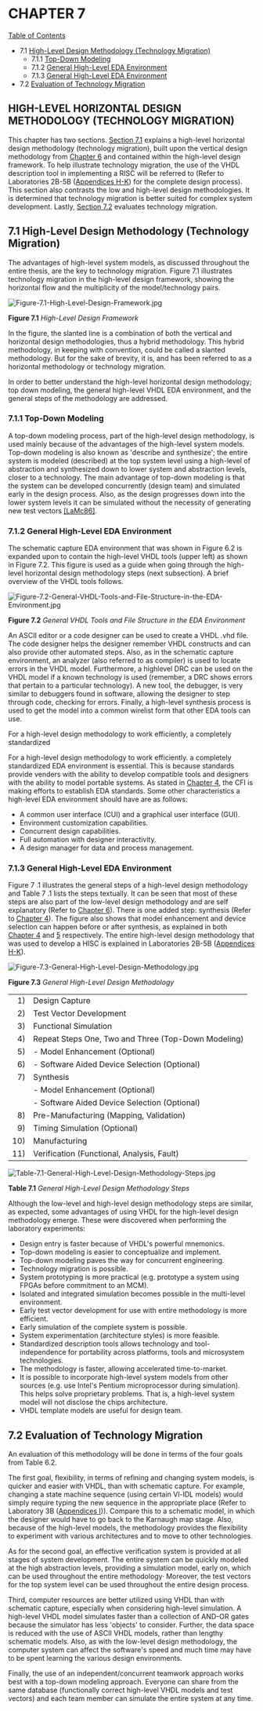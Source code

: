 # CHAPTER 7

[Table of Contents](https://github.com/JeffDeCola/my-masters-thesis#table-of-contents)

* 7.1 [High-Level Design Methodology (Technology Migration)](https://github.com/JeffDeCola/my-masters-thesis/blob/master/chapters/chapter-7/chapter-7.md#71-high-level-design-methodology-technology-migration)
  * 7.1.1 [Top-Down Modeling](https://github.com/JeffDeCola/my-masters-thesis/blob/master/chapters/chapter-7/chapter-7.md#711-top-down-modeling)
  * 7.1.2 [General High-Level EDA Environment](https://github.com/JeffDeCola/my-masters-thesis/blob/master/chapters/chapter-7/chapter-7.md#712-general-high-level-eda-environment)
  * 7.1.3 [General High-Level EDA Environment](https://github.com/JeffDeCola/my-masters-thesis/blob/master/chapters/chapter-7/chapter-7.md#713-general-high-level-eda-environment)
* 7.2 [Evaluation of Technology Migration](https://github.com/JeffDeCola/my-masters-thesis/blob/master/chapters/chapter-7/chapter-7.md#72-evaluation-of-technology-migration)

## HIGH-LEVEL HORIZONTAL DESIGN METHODOLOGY (TECHNOLOGY MIGRATION)

This chapter has two sections.
[Section 7.1](https://github.com/JeffDeCola/my-masters-thesis/blob/master/chapters/chapter-7/chapter-7.md#71-high-level-design-methodology-technology-migration)
explains a high-level horizontal design methodology (technology migration),
built upon the vertical design methodology from
[Chapter 6](https://github.com/JeffDeCola/my-masters-thesis/blob/master/chapters/chapter-6/chapter-6.md#chapter-6)
and contained within the high-level design framework. To help illustrate
technology migration, the use of the VHDL description tool in implementing
a RISC will be referred to (Refer to Laboratories 2B-5B
([Appendices H-K](https://github.com/JeffDeCola/my-masters-thesis/blob/master/appendices/appendix-h/appendix-h.md))
for the complete design process). This section also contrasts the low and
high-level design methodologies. It is determined that technology migration
is better suited for complex system development. Lastly,
[Section 7.2](https://github.com/JeffDeCola/my-masters-thesis/blob/master/chapters/chapter-7/chapter-7.md#72-evaluation-of-technology-migration)
evaluates technology migration.

## 7.1 High-Level Design Methodology (Technology Migration)

The advantages of high-level system models, as discussed throughout the
entire thesis, are the key to technology migration. Figure 7.1 illustrates
technology migration in the high-level design framework, showing the horizontal
flow and the multiplicity of the model/technology pairs.

![Figure-7.1-High-Level-Design-Framework.jpg](figures/Figure-7.1-High-Level-Design-Framework.jpg)

**Figure 7.1** *High-Level Design Framework*

In the figure, the slanted line is a combination of both the vertical and
horizontal design methodologies, thus a hybrid methodology.
This hybrid methodology, in keeping with convention, could be called a
slanted methodology. But for the sake of brevity, it is, and has been referred
to as a horizontal methodology or technology migration.

In order to better understand the high-level horizontal design methodology; top­
down modeling, the general high-level VHDL EDA environment, and the general steps
of the methodology are addressed.

### 7.1.1 Top-Down Modeling

A top-down modeling process, part of the high-level design methodology, is used
mainly because of the advantages of the high-level system models.
Top-down modeling is also known as 'describe and synthesize'; the entire system
is modeled (described) at the top system level using a high-level of abstraction
and synthesized down to lower system and abstraction levels, closer to a
technology. The main advantage of top-down modeling is that the system can be
developed concurrently (design team) and simulated early in the
design process. Also, as the design progresses down into the lower
system levels it can be simulated without the necessity of generating
new test vectors
[[LaMc86]](https://github.com/JeffDeCola/my-masters-thesis/blob/master/references/references.md#lamc86).

### 7.1.2 General High-Level EDA Environment

The schematic capture EDA environment that was shown in Figure 6.2 is
expanded upon to contain the high-level VHDL tools (upper left) as shown in
Figure 7.2. This figure is used as a guide when going through the high-level
horizontal  design methodology steps (next subsection). A brief overview of the
VHDL tools follows.

![Figure-7.2-General-VHDL-Tools-and-File-Structure-in-the-EDA-Environment.jpg](figures/image-coming-soon.png)

**Figure 7.2** *General VHDL Tools and File Structure in the EDA Environment*

An ASCII editor or a code designer can be used to create a VHDL .vhd file. The
code designer helps the designer remember VHDL constructs and can also provide
other automated steps. Also, as in the schematic capture environment, an
analyzer (also referred to as compiler) is used to locate errors in the VHDL
model. Furthermore, a high­level DRC can be used on the VHDL model if a known
technology is used (remember, a DRC shows errors that pertain to a particular
technology). A new tool, the debugger, is very similar to debuggers found in
software, allowing the designer to step through code, checking for errors.
Finally, a high-level synthesis process is used to get the model into a
common wirelist form that other EDA tools can use.

For a high-level design methodology to work efficiently, a completely standardized

For a high-level design methodology to work efficiently. a completely
standardized EDA environment is essential. This is because standards provide
venders with the ability to develop compatible tools and designers with the
ability to model portable systems. As stated in
[Chapter 4](https://github.com/JeffDeCola/my-masters-thesis/blob/master/chapters/chapter-4/chapter-4.md#chapter-4),
the CFI is making efforts to establish EDA standards. Some other characteristics
a high-level EDA environment should have are as follows:

* A common user interface (CUI) and a graphical user interface (GUI).
* Environment customization capabilities.
* Concurrent design capabilities.
* Full automation with designer interactivity.
* A design manager for data and process management.

### 7.1.3 General High-Level EDA Environment

Figure 7 .1 illustrates the general steps of a high-level design methodology and
Table 7 .1 lists the steps textually. It can be seen that most of these steps
are also part of the low-level design methodology and are self explanatory
(Refer to
[Chapter 6](https://github.com/JeffDeCola/my-masters-thesis/blob/master/chapters/chapter-6/chapter-6.md#chapter-6)).
There is one added step: synthesis (Refer to
[Chapter 4](https://github.com/JeffDeCola/my-masters-thesis/blob/master/chapters/chapter-4/chapter-4.md#chapter-4)).
The figure also shows that model enhancement and device selection can happen
before or after synthesis, as explained in both
[Chapter 4](https://github.com/JeffDeCola/my-masters-thesis/blob/master/chapters/chapter-4/chapter-4.md#chapter-4)
and
[5](https://github.com/JeffDeCola/my-masters-thesis/blob/master/chapters/chapter-5/chapter-5.md#chapter-5)
respectively. The entire high-level design methodology that was used to develop
a HISC is explained in Laboratories 2B-5B
([Appendices H-K](https://github.com/JeffDeCola/my-masters-thesis/blob/master/appendices/appendix-h/appendix-h.md)).

![Figure-7.3-General-High-Level-Design-Methodology.jpg](figures/image-coming-soon.png)

**Figure 7.3** *General High-Level Design Methodology*

|       |                                                         |
|------:|:--------------------------------------------------------|
| 1)    | Design Capture                                          |
| 2)    | Test Vector Development                                 |
| 3)    | Functional Simulation                                   |
| 4)    | Repeat Steps One, Two and Three (Top-Down Modeling)     |
| 5)    | - Model Enhancement (Optional)                          |
| 6)    | - Software Aided Device Selection (Optional)            |
| 7)    | Synthesis                                               |
|       | - Model Enhancement (Optional)                          |
|       | - Software Aided Device Selection (Optional)            |
| 8)    | Pre-Manufacturing (Mapping, Validation)                 |
| 9)    | Timing Simulation (Optional)                            |
| 10)   | Manufacturing                                           |
| 11)   | Verification (Functional, Analysis, Fault)              |

![Table-7.1-General-High-Level-Design-Methodology-Steps.jpg](figures/Table-7.1-General-High-Level-Design-Methodology-Steps.jpg)

**Table 7.1** *General High-Level Design Methodology Steps*

Although the low-level and high-level design methodology steps are
similar, as expected, some advantages of using VHDL for the high-level design
methodology emerge. These were discovered when performing the laboratory
experiments:

* Design entry is faster because of VHDL's powerful mnemonics.
* Top-down modeling is easier to conceptualize and implement.
* Top-down modeling paves the way for concurrent engineering.
* Technology migration is possible.
* System prototyping is more practical (e.g. prototype a system using
  FPGAs before commitment to an MCM).
* Isolated and integrated simulation becomes possible in the
  multi-level environment.
* Early test vector development for use with entire methodology is more
  efficient.
* Early simulation of the complete system is possible.
* System experimentation (architecture styles) is more feasible.
* Standardized description tools allows technology and tool-independence for
  portability across platforms, tools and microsystem technologies.
* The methodology is faster, allowing accelerated time-to-market.
* It is possible to incorporate high-level system models from other
  sources (e.g. use Intel's Pentium microprocessor during simulation).
  This helps solve proprietary problems. That is, a high-level system
  model will not disclose the chips architecture.
* VHDL template models are useful for design team.

## 7.2 Evaluation of Technology Migration

An evaluation of this methodology will be done in terms of the four goals from
Table 6.2.

The first goal, flexibility, in terms of refining and changing system models,
is quicker and easier with VHDL, than with schematic capture. For example,
changing a state machine sequence (using certain Vl-IDL models) would simply
require typing the new sequence in the appropriate place (Refer to Laboratory 3B
([Appendices I](https://github.com/JeffDeCola/my-masters-thesis/blob/master/appendices/appendix-i/appendix-i.md))).
Compare this to a schematic model, in which the designer would have to go back
to the Karnaugh map stage. Also, because of the high-level models, the
methodology provides the flexibility to experiment with various architectures
and to move to other technologies.

As for the second goal, an effective verification system is provided at all
stages of system development. The entire system can be quickly modeled at the
high abstraction levels, providing a simulation model, early on, which can be
used throughout the entire methodology· Moreover, the test vectors for the
top system level can be used throughout the entire design process.

Third, computer resources are better utilized using VHDL than with schematic
capture, especially when considering high-level simulation. A high-level
VHDL model simulates faster than a collection of AND-OR gates because the
simulator has less 'objects' to consider. Further, the data space is reduced
with the use of ASCII VHDL models, rather than lengthy schematic models.
Also, as with the low-level design methodology, the computer system can
affect the software's speed and much time may have to be spent learning the
various design environments.

Finally, the use of an independent/concurrent teamwork approach works best
with a top-down modeling approach. Everyone can share from the same database
(functionally correct high-level VHDL models and test vectors) and each team
member can simulate the entire system at any time.
